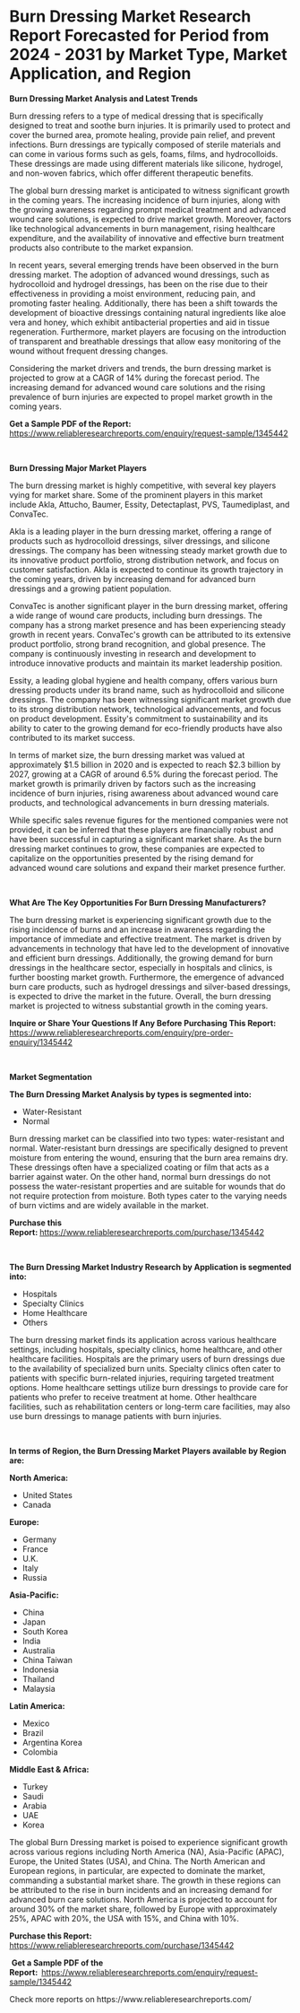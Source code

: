 <p><h1>Burn Dressing Market Research Report Forecasted for Period from 2024 -  2031 by Market Type, Market Application, and Region</h1></p><p><strong>Burn Dressing Market Analysis and Latest Trends</strong></p>
<p><p>Burn dressing refers to a type of medical dressing that is specifically designed to treat and soothe burn injuries. It is primarily used to protect and cover the burned area, promote healing, provide pain relief, and prevent infections. Burn dressings are typically composed of sterile materials and can come in various forms such as gels, foams, films, and hydrocolloids. These dressings are made using different materials like silicone, hydrogel, and non-woven fabrics, which offer different therapeutic benefits.</p><p>The global burn dressing market is anticipated to witness significant growth in the coming years. The increasing incidence of burn injuries, along with the growing awareness regarding prompt medical treatment and advanced wound care solutions, is expected to drive market growth. Moreover, factors like technological advancements in burn management, rising healthcare expenditure, and the availability of innovative and effective burn treatment products also contribute to the market expansion.</p><p>In recent years, several emerging trends have been observed in the burn dressing market. The adoption of advanced wound dressings, such as hydrocolloid and hydrogel dressings, has been on the rise due to their effectiveness in providing a moist environment, reducing pain, and promoting faster healing. Additionally, there has been a shift towards the development of bioactive dressings containing natural ingredients like aloe vera and honey, which exhibit antibacterial properties and aid in tissue regeneration. Furthermore, market players are focusing on the introduction of transparent and breathable dressings that allow easy monitoring of the wound without frequent dressing changes.</p><p>Considering the market drivers and trends, the burn dressing market is projected to grow at a CAGR of 14% during the forecast period. The increasing demand for advanced wound care solutions and the rising prevalence of burn injuries are expected to propel market growth in the coming years.</p></p>
<p><strong>Get a Sample PDF of the Report:&nbsp;</strong> <a href="https://www.reliableresearchreports.com/enquiry/request-sample/1345442">https://www.reliableresearchreports.com/enquiry/request-sample/1345442</a></p>
<p>&nbsp;</p>
<p><strong>Burn Dressing Major Market Players</strong></p>
<p><p>The burn dressing market is highly competitive, with several key players vying for market share. Some of the prominent players in this market include Akla, Attucho, Baumer, Essity, Detectaplast, PVS, Taumediplast, and ConvaTec.</p><p>Akla is a leading player in the burn dressing market, offering a range of products such as hydrocolloid dressings, silver dressings, and silicone dressings. The company has been witnessing steady market growth due to its innovative product portfolio, strong distribution network, and focus on customer satisfaction. Akla is expected to continue its growth trajectory in the coming years, driven by increasing demand for advanced burn dressings and a growing patient population.</p><p>ConvaTec is another significant player in the burn dressing market, offering a wide range of wound care products, including burn dressings. The company has a strong market presence and has been experiencing steady growth in recent years. ConvaTec's growth can be attributed to its extensive product portfolio, strong brand recognition, and global presence. The company is continuously investing in research and development to introduce innovative products and maintain its market leadership position.</p><p>Essity, a leading global hygiene and health company, offers various burn dressing products under its brand name, such as hydrocolloid and silicone dressings. The company has been witnessing significant market growth due to its strong distribution network, technological advancements, and focus on product development. Essity's commitment to sustainability and its ability to cater to the growing demand for eco-friendly products have also contributed to its market success.</p><p>In terms of market size, the burn dressing market was valued at approximately $1.5 billion in 2020 and is expected to reach $2.3 billion by 2027, growing at a CAGR of around 6.5% during the forecast period. The market growth is primarily driven by factors such as the increasing incidence of burn injuries, rising awareness about advanced wound care products, and technological advancements in burn dressing materials.</p><p>While specific sales revenue figures for the mentioned companies were not provided, it can be inferred that these players are financially robust and have been successful in capturing a significant market share. As the burn dressing market continues to grow, these companies are expected to capitalize on the opportunities presented by the rising demand for advanced wound care solutions and expand their market presence further.</p></p>
<p>&nbsp;</p>
<p><strong>What Are The Key Opportunities For Burn Dressing Manufacturers?</strong></p>
<p><p>The burn dressing market is experiencing significant growth due to the rising incidence of burns and an increase in awareness regarding the importance of immediate and effective treatment. The market is driven by advancements in technology that have led to the development of innovative and efficient burn dressings. Additionally, the growing demand for burn dressings in the healthcare sector, especially in hospitals and clinics, is further boosting market growth. Furthermore, the emergence of advanced burn care products, such as hydrogel dressings and silver-based dressings, is expected to drive the market in the future. Overall, the burn dressing market is projected to witness substantial growth in the coming years.</p></p>
<p><strong>Inquire or Share Your Questions If Any Before Purchasing This Report:</strong> <a href="https://www.reliableresearchreports.com/enquiry/pre-order-enquiry/1345442">https://www.reliableresearchreports.com/enquiry/pre-order-enquiry/1345442</a></p>
<p>&nbsp;</p>
<p><strong>Market Segmentation</strong></p>
<p><strong>The Burn Dressing Market Analysis by types is segmented into:</strong></p>
<p><ul><li>Water-Resistant</li><li>Normal</li></ul></p>
<p><p>Burn dressing market can be classified into two types: water-resistant and normal. Water-resistant burn dressings are specifically designed to prevent moisture from entering the wound, ensuring that the burn area remains dry. These dressings often have a specialized coating or film that acts as a barrier against water. On the other hand, normal burn dressings do not possess the water-resistant properties and are suitable for wounds that do not require protection from moisture. Both types cater to the varying needs of burn victims and are widely available in the market.</p></p>
<p><strong>Purchase this Report:&nbsp;</strong><a href="https://www.reliableresearchreports.com/purchase/1345442">https://www.reliableresearchreports.com/purchase/1345442</a></p>
<p>&nbsp;</p>
<p><strong>The Burn Dressing Market Industry Research by Application is segmented into:</strong></p>
<p><ul><li>Hospitals</li><li>Specialty Clinics</li><li>Home Healthcare</li><li>Others</li></ul></p>
<p><p>The burn dressing market finds its application across various healthcare settings, including hospitals, specialty clinics, home healthcare, and other healthcare facilities. Hospitals are the primary users of burn dressings due to the availability of specialized burn units. Specialty clinics often cater to patients with specific burn-related injuries, requiring targeted treatment options. Home healthcare settings utilize burn dressings to provide care for patients who prefer to receive treatment at home. Other healthcare facilities, such as rehabilitation centers or long-term care facilities, may also use burn dressings to manage patients with burn injuries.</p></p>
<p>&nbsp;</p>
<p><strong>In terms of Region, the Burn Dressing Market Players available by Region are:</strong></p>
<p>
    <p> <strong> North America: </strong>
        <ul>
            <li>United States</li>
            <li>Canada</li>
        </ul>
        </p> 
    <p> <strong> Europe: </strong>
        <ul>
            <li>Germany</li>
            <li>France</li>
            <li>U.K.</li>
            <li>Italy</li>
            <li>Russia</li>
        </ul>
        </p> 
    <p> <strong> Asia-Pacific: </strong>
        <ul>
            <li>China</li>
            <li>Japan</li>
            <li>South Korea</li>
            <li>India</li>
            <li>Australia</li>
            <li>China Taiwan</li>
            <li>Indonesia</li>
            <li>Thailand</li>
            <li>Malaysia</li>
        </ul>
        </p> 
    <p> <strong> Latin America: </strong>
        <ul>
            <li>Mexico</li>
            <li>Brazil</li>
            <li>Argentina Korea</li>
            <li>Colombia</li>
        </ul>
        </p> 
    <p> <strong> Middle East & Africa: </strong>
        <ul>
            <li>Turkey</li>
            <li>Saudi</li>
            <li>Arabia</li>
            <li>UAE</li>
            <li>Korea</li>
        </ul>
    </p>
    </p>
<p><p>The global Burn Dressing market is poised to experience significant growth across various regions including North America (NA), Asia-Pacific (APAC), Europe, the United States (USA), and China. The North American and European regions, in particular, are expected to dominate the market, commanding a substantial market share. The growth in these regions can be attributed to the rise in burn incidents and an increasing demand for advanced burn care solutions. North America is projected to account for around 30% of the market share, followed by Europe with approximately 25%, APAC with 20%, the USA with 15%, and China with 10%.</p></p>
<p><strong>Purchase this Report: </strong><a href="https://www.reliableresearchreports.com/purchase/1345442">https://www.reliableresearchreports.com/purchase/1345442</a></p>
<p>&nbsp;<strong>Get a Sample PDF of the Report:&nbsp;&nbsp;</strong><a href="https://www.reliableresearchreports.com/enquiry/request-sample/1345442">https://www.reliableresearchreports.com/enquiry/request-sample/1345442</a></p>
<p><strong></strong></p>
<p>Check more reports on https://www.reliableresearchreports.com/</p>